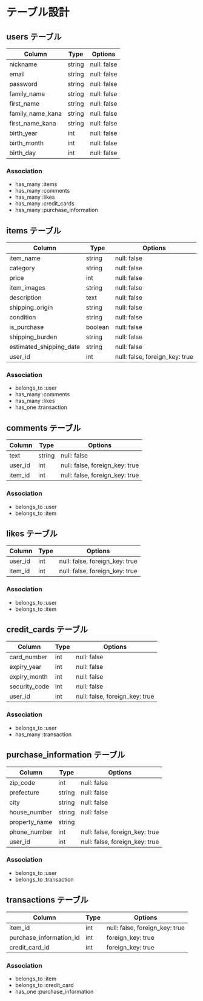 # テーブル設計

## users テーブル

| Column           | Type   | Options     |
| ---------------- | ------ | ----------- |
| nickname         | string | null: false |
| email            | string | null: false |
| password         | string | null: false |
| family_name      | string | null: false |
| first_name       | string | null: false |
| family_name_kana | string | null: false |
| first_name_kana  | string | null: false |
| birth_year       | int    | null: false |
| birth_month      | int    | null: false |
| birth_day        | int    | null: false |

### Association

- has_many :items
- has_many :comments
- has_many :likes
- has_many :credit_cards
- has_many :purchase_information


## items テーブル

| Column                  | Type    | Options                        |
| ----------------------- | ------- | ------------------------------ |
| item_name               | string  | null: false                    |
| category                | string  | null: false                    |
| price                   | int     | null: false                    |
| item_images             | string  | null: false                    |
| description             | text    | null: false                    |
| shipping_origin         | string  | null: false                    |
| condition               | string  | null: false                    |
| is_purchase             | boolean | null: false                    |
| shipping_burden         | string  | null: false                    |
| estimated_shipping_date | string  | null: false                    |
| user_id                 | int     | null: false, foreign_key: true |

### Association

- belongs_to :user
- has_many :comments
- has_many :likes
- has_one :transaction

## comments テーブル

| Column  | Type      | Options                        |
| ------- | --------- | ------------------------------ |
| text    | string    | null: false                    |
| user_id | int       | null: false, foreign_key: true |
| item_id | int       | null: false, foreign_key: true |

### Association

- belongs_to :user
- belongs_to :item

## likes テーブル

| Column  | Type       | Options                        |
| ------- | ---------- | ------------------------------ |
| user_id | int        | null: false, foreign_key: true |
| item_id | int        | null: false, foreign_key: true |

### Association

- belongs_to :user
- belongs_to :item

## credit_cards テーブル

| Column        | Type       | Options                        |
| ------------- | ---------- | ------------------------------ |
| card_number   | int        | null: false                    |
| expiry_year   | int        | null: false                    |
| expiry_month  | int        | null: false                    |
| security_code | int        | null: false                    |
| user_id       | int        | null: false, foreign_key: true |

### Association

- belongs_to :user
- has_many :transaction

## purchase_information テーブル

| Column        | Type       | Options                        |
| ------------- | ---------- | ------------------------------ |
| zip_code      | int        | null: false                    |
| prefecture    | string     | null: false                    |
| city          | string     | null: false                    |
| house_number  | string     | null: false                    |
| property_name | string     |                                |
| phone_number  | int        | null: false, foreign_key: true |
| user_id       | int        | null: false, foreign_key: true |

### Association

- belongs_to :user
- belongs_to :transaction

## transactions テーブル

| Column                  | Type       | Options                        |
| ----------------------- | ---------- | ------------------------------ |
| item_id                 | int        | null: false, foreign_key: true |
| purchase_information_id | int        | foreign_key: true              |
| credit_card_id          | int        | foreign_key: true              |

### Association

- belongs_to :item
- belongs_to :credit_card
- has_one :purchase_information
